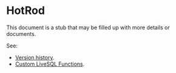 # HotRod

This document is a stub that may be filled up with more details or documents.

See:

 - [Version history](./version-history.md).
 - [Custom LiveSQL Functions](./hotrod-livesql/docs/custom-database-functions.md).
 
  